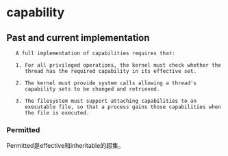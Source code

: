 # capability
##    Past and current implementation
       A full implementation of capabilities requires that:

       1. For all privileged operations, the kernel must check whether the
          thread has the required capability in its effective set.

       2. The kernel must provide system calls allowing a thread's
          capability sets to be changed and retrieved.

       3. The filesystem must support attaching capabilities to an
          executable file, so that a process gains those capabilities when
          the file is executed.

### Permitted
  Permitted是effective和inheritable的超集。
